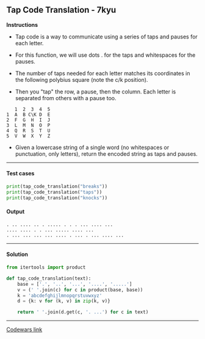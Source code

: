 ## Tap Code Translation - 7kyu

**Instructions**

- Tap code is a way to communicate using a series of taps and pauses for each letter.

- For this function, we will use dots . for the taps and whitespaces for the pauses.

- The number of taps needed for each letter matches its coordinates in the following polybius square (note the c/k position).

- Then you "tap" the row, a pause, then the column. Each letter is separated from others with a pause too.

```
   1  2  3  4  5
1  A  B C\K D  E
2  F  G  H  I  J
3  L  M  N  O  P
4  Q  R  S  T  U
5  V  W  X  Y  Z
```

- Given a lowercase string of a single word (no whitespaces or punctuation, only letters), return the encoded string as taps and pauses.

---

#### Test cases

```python
print(tap_code_translation("breaks"))
print(tap_code_translation("taps"))
print(tap_code_translation("knocks"))
```

#### Output

```
. .. .... .. . ..... . . . ... .... ...
.... .... . . ... ..... .... ...
. ... ... ... ... .... . ... . ... .... ...
```

---

#### Solution

```python
from itertools import product

def tap_code_translation(text):
    base = ['.', '..', '...', '....', '.....']
    v = (' '.join(c) for c in product(base, base))
    k = 'abcdefghijlmnopqrstuvwxyz'
    d = {k: v for (k, v) in zip(k, v)}

    return ' '.join(d.get(c, '. ...') for c in text)
```

---

[Codewars link](https://www.codewars.com/kata/605f5d33f38ca800322cb18f)
